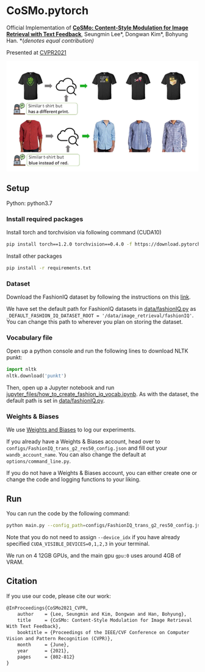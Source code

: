 # CoSMo.pytorch

Official Implementation of **[CoSMo: Content-Style Modulation for Image Retrieval with Text Feedback](https://openaccess.thecvf.com/content/CVPR2021/html/Lee_CoSMo_Content-Style_Modulation_for_Image_Retrieval_With_Text_Feedback_CVPR_2021_paper.html)**, Seungmin Lee*, Dongwan Kim*, Bohyung Han. *(*denotes equal contribution)*

Presented at [CVPR2021](http://cvpr2021.thecvf.com/)

![fig](readme_figs/cosmo_fig.png)

## Setup
Python: python3.7

### Install required packages

Install torch and torchvision via following command (CUDA10)

```bash
pip install torch==1.2.0 torchvision==0.4.0 -f https://download.pytorch.org/whl/torch_stable.html
```

Install other packages
```bash
pip install -r requirements.txt
```

### Dataset
Download the FashionIQ dataset by following the instructions on this [link](https://github.com/XiaoxiaoGuo/fashion-iq). 

We have set the default path for FashionIQ datasets in [data/fashionIQ.py](data/fashionIQ.py) as `_DEFAULT_FASHION_IQ_DATASET_ROOT = '/data/image_retrieval/fashionIQ'`. You can change this path to wherever you plan on storing the dataset.


### Vocabulary file
Open up a python console and run the following lines to download NLTK punkt:
```python
import nltk
nltk.download('punkt')
```

Then, open up a Jupyter notebook and run [jupyter_files/how_to_create_fashion_iq_vocab.ipynb](jupyter_files/how_to_create_fashion_iq_vocab.ipynb). As with the dataset, the default path is set in [data/fashionIQ.py](data/fashionIQ.py).

### Weights & Biases
We use [Weights and Biases](https://wandb.ai/) to log our experiments.

If you already have a Weights & Biases account, head over to `configs/FashionIQ_trans_g2_res50_config.json` and fill out your `wandb_account_name`. You can also change the default at `options/command_line.py`.

If you do not have a Weights & Biases account, you can either create one or change the code and logging functions to your liking.

## Run

You can run the code by the following command:
```bash
python main.py --config_path=configs/FashionIQ_trans_g2_res50_config.json --experiment_description=test_cosmo_fashionIQDress --device_idx=0,1,2,3
```

Note that you do not need to assign `--device_idx` if you have already specified `CUDA_VISIBLE_DEVICES=0,1,2,3` in your terminal. 

We run on 4 12GB GPUs, and the main gpu `gpu:0` uses around 4GB of VRAM.


## Citation
If you use our code, please cite our work:
```
@InProceedings{CoSMo2021_CVPR,
    author    = {Lee, Seungmin and Kim, Dongwan and Han, Bohyung},
    title     = {CoSMo: Content-Style Modulation for Image Retrieval With Text Feedback},
    booktitle = {Proceedings of the IEEE/CVF Conference on Computer Vision and Pattern Recognition (CVPR)},
    month     = {June},
    year      = {2021},
    pages     = {802-812}
}
```

